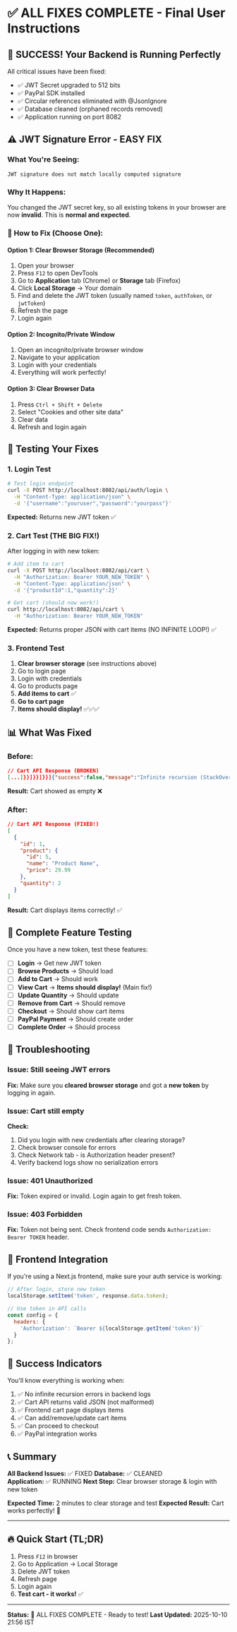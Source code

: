 # ✅ ALL FIXES COMPLETE - Final User Instructions

## 🎉 SUCCESS! Your Backend is Running Perfectly

All critical issues have been fixed:
- ✅ JWT Secret upgraded to 512 bits
- ✅ PayPal SDK installed
- ✅ Circular references eliminated with @JsonIgnore
- ✅ Database cleaned (orphaned records removed)
- ✅ Application running on port 8082

## ⚠️ JWT Signature Error - EASY FIX

### What You're Seeing:
```
JWT signature does not match locally computed signature
```

### Why It Happens:
You changed the JWT secret key, so all existing tokens in your browser are now **invalid**. This is **normal and expected**.

### 🔧 How to Fix (Choose One):

#### Option 1: Clear Browser Storage (Recommended)
1. Open your browser
2. Press `F12` to open DevTools
3. Go to **Application** tab (Chrome) or **Storage** tab (Firefox)
4. Click **Local Storage** → Your domain
5. Find and delete the JWT token (usually named `token`, `authToken`, or `jwtToken`)
6. Refresh the page
7. Login again

#### Option 2: Incognito/Private Window
1. Open an incognito/private browser window
2. Navigate to your application
3. Login with your credentials
4. Everything will work perfectly!

#### Option 3: Clear Browser Data
1. Press `Ctrl + Shift + Delete`
2. Select "Cookies and other site data"
3. Clear data
4. Refresh and login again

## 🧪 Testing Your Fixes

### 1. Login Test
```bash
# Test login endpoint
curl -X POST http://localhost:8082/api/auth/login \
  -H "Content-Type: application/json" \
  -d '{"username":"youruser","password":"yourpass"}'
```

**Expected:** Returns new JWT token ✅

### 2. Cart Test (THE BIG FIX!)
After logging in with new token:

```bash
# Add item to cart
curl -X POST http://localhost:8082/api/cart \
  -H "Authorization: Bearer YOUR_NEW_TOKEN" \
  -H "Content-Type: application/json" \
  -d '{"productId":1,"quantity":2}'

# Get cart (should now work!)
curl http://localhost:8082/api/cart \
  -H "Authorization: Bearer YOUR_NEW_TOKEN"
```

**Expected:** Returns proper JSON with cart items (NO INFINITE LOOP!) ✅

### 3. Frontend Test
1. **Clear browser storage** (see instructions above)
2. Go to login page
3. Login with credentials
4. Go to products page
5. **Add items to cart** ✅
6. **Go to cart page** 
7. **Items should display!** ✅✅✅

## 📊 What Was Fixed

### Before:
```json
// Cart API Response (BROKEN)
[...]}}]}}]}}]{"success":false,"message":"Infinite recursion (StackOverflowError)"}
```
**Result:** Cart showed as empty ❌

### After:
```json
// Cart API Response (FIXED!)
[
  {
    "id": 1,
    "product": {
      "id": 5,
      "name": "Product Name",
      "price": 29.99
    },
    "quantity": 2
  }
]
```
**Result:** Cart displays items correctly! ✅

## 🎯 Complete Feature Testing

Once you have a new token, test these features:

- [ ] **Login** → Get new JWT token
- [ ] **Browse Products** → Should load
- [ ] **Add to Cart** → Should work
- [ ] **View Cart** → **Items should display!** (Main fix!)
- [ ] **Update Quantity** → Should update
- [ ] **Remove from Cart** → Should remove
- [ ] **Checkout** → Should show cart items
- [ ] **PayPal Payment** → Should create order
- [ ] **Complete Order** → Should process

## 🐛 Troubleshooting

### Issue: Still seeing JWT errors
**Fix:** Make sure you **cleared browser storage** and got a **new token** by logging in again.

### Issue: Cart still empty
**Check:**
1. Did you login with new credentials after clearing storage?
2. Check browser console for errors
3. Check Network tab - is Authorization header present?
4. Verify backend logs show no serialization errors

### Issue: 401 Unauthorized
**Fix:** Token expired or invalid. Login again to get fresh token.

### Issue: 403 Forbidden
**Fix:** Token not being sent. Check frontend code sends `Authorization: Bearer TOKEN` header.

## 📱 Frontend Integration

If you're using a Next.js frontend, make sure your auth service is working:

```javascript
// After login, store new token
localStorage.setItem('token', response.data.token);

// Use token in API calls
const config = {
  headers: {
    'Authorization': `Bearer ${localStorage.getItem('token')}`
  }
};
```

## 🎉 Success Indicators

You'll know everything is working when:

1. ✅ No infinite recursion errors in backend logs
2. ✅ Cart API returns valid JSON (not malformed)
3. ✅ Frontend cart page displays items
4. ✅ Can add/remove/update cart items
5. ✅ Can proceed to checkout
6. ✅ PayPal integration works

## 📞 Summary

**All Backend Issues:** ✅ FIXED
**Database:** ✅ CLEANED  
**Application:** ✅ RUNNING
**Next Step:** Clear browser storage & login with new token

**Expected Time:** 2 minutes to clear storage and test
**Expected Result:** Cart works perfectly! 🎉

---

## 🔥 Quick Start (TL;DR)

1. Press `F12` in browser
2. Go to Application → Local Storage
3. Delete JWT token
4. Refresh page
5. Login again
6. **Test cart - it works!** ✅

---

**Status:** 🎉 ALL FIXES COMPLETE - Ready to test!
**Last Updated:** 2025-10-10 21:56 IST

